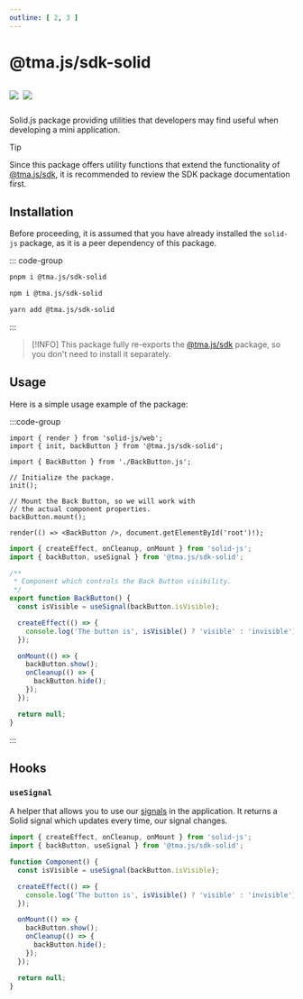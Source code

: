 ```yaml
---
outline: [ 2, 3 ]
---
```


# @tma.js/sdk-solid

<p style="display: inline-flex; gap: 8px">
  <a href="https://npmjs.com/package/@tma.js/sdk-solid">
    <img src="https://img.shields.io/npm/v/@tma.js/sdk-solid?logo=npm"/>
  </a>
  <a href="https://github.com/Telegram-Mini-Apps/tma.js/tree/master/packages/sdk-solid">
    <img src="https://img.shields.io/badge/source-black?logo=github"/>
  </a>
</p>

Solid.js package providing utilities that developers may find useful when developing a mini application.

> [!TIP]
> Since this package offers utility functions that extend the functionality
> of [@tma.js/sdk](./tma-js-sdk.md), it is recommended to review the SDK package
> documentation first.

## Installation

Before proceeding, it is assumed that you have already installed the `solid-js` package, as it is a peer dependency of
this package.

::: code-group

```bash [pnpm]
pnpm i @tma.js/sdk-solid
```

```bash [npm]
npm i @tma.js/sdk-solid
```

```bash [yarn]
yarn add @tma.js/sdk-solid
```

:::

> [!INFO]
> This package fully re-exports the [@tma.js/sdk](./tma-js-sdk) package, so you don't need to install it
> separately.

## Usage

Here is a simple usage example of the package:

:::code-group

```tsx [index.tsx]
import { render } from 'solid-js/web';
import { init, backButton } from '@tma.js/sdk-solid';

import { BackButton } from './BackButton.js';

// Initialize the package.
init();

// Mount the Back Button, so we will work with 
// the actual component properties.
backButton.mount();

render(() => <BackButton />, document.getElementById('root')!);
```

```ts [BackButton.ts]
import { createEffect, onCleanup, onMount } from 'solid-js';
import { backButton, useSignal } from '@tma.js/sdk-solid';

/**
 * Component which controls the Back Button visibility.
 */
export function BackButton() {
  const isVisible = useSignal(backButton.isVisible);

  createEffect(() => {
    console.log('The button is', isVisible() ? 'visible' : 'invisible');
  });

  onMount(() => {
    backButton.show();
    onCleanup(() => {
      backButton.hide();
    });
  });

  return null;
}
```

:::

## Hooks

### `useSignal`

A helper that allows you to use our [signals](./tma-js-signals.md) in the application. It
returns a Solid signal which updates every time, our signal changes.

```ts
import { createEffect, onCleanup, onMount } from 'solid-js';
import { backButton, useSignal } from '@tma.js/sdk-solid';

function Component() {
  const isVisible = useSignal(backButton.isVisible);

  createEffect(() => {
    console.log('The button is', isVisible() ? 'visible' : 'invisible');
  });

  onMount(() => {
    backButton.show();
    onCleanup(() => {
      backButton.hide();
    });
  });

  return null;
}
```
